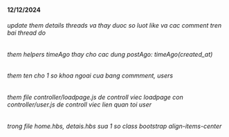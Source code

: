 #### 12/12/2024
###### update them details threads va thay duoc so luot like va cac comment tren bai thread do
###### them helpers timeAgo thay cho cac dung postAgo: timeAgo(created_at)
###### them ten cho 1 so khoa ngoai cua bang commment, users
###### them file controller/loadpage.js de controll viec loadpage con controller/user.js de controll viec lien quan toi user
###### trong file home.hbs, detais.hbs sua 1 so class bootstrap align-items-center
######

